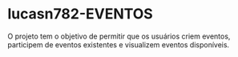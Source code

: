 # lucasn782-EVENTOS
O projeto tem o objetivo de permitir que os usuários criem eventos, participem de eventos existentes e visualizem eventos disponíveis.
